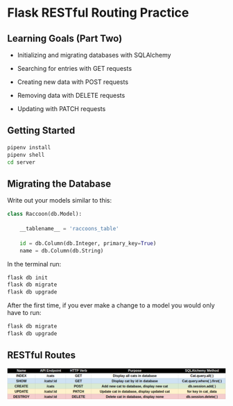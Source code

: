 # Flask RESTful Routing Practice

## Learning Goals (Part Two)

- Initializing and migrating databases with SQLAlchemy

- Searching for entries with GET requests

- Creating new data with POST requests

- Removing data with DELETE requests

- Updating with PATCH requests

## Getting Started

```bash
pipenv install
pipenv shell
cd server
```

## Migrating the Database

Write out your models similar to this:

```python
class Raccoon(db.Model):

    __tablename__ = 'raccoons_table'

    id = db.Column(db.Integer, primary_key=True)
    name = db.Column(db.String)
```

In the terminal run:

```bash
flask db init
flask db migrate
flask db upgrade
```

After the first time, if you ever make a change to a model you would only have to run:

```bash
flask db migrate
flask db upgrade
```

## RESTful Routes

!["restful routes chart"](assets/restful-routes.png)